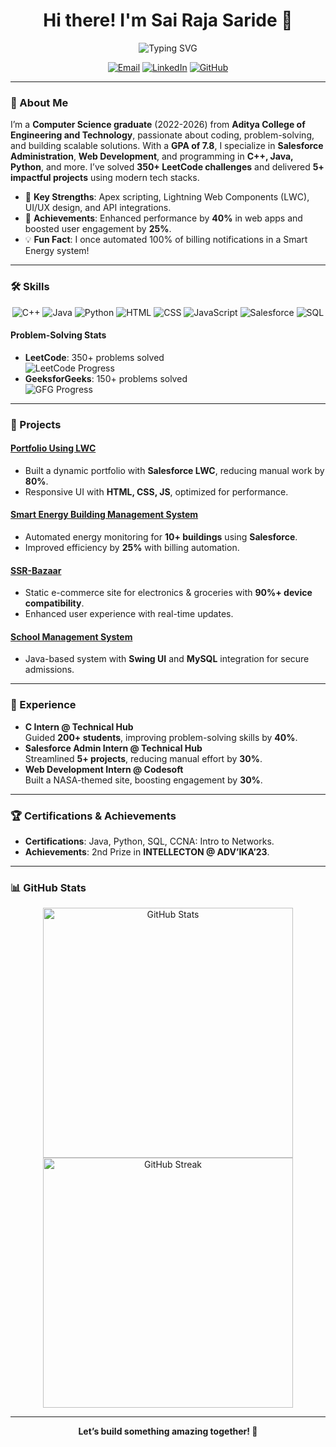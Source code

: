 <h1 align="center">Hi there! I'm Sai Raja Saride 👋</h1>

<p align="center">
  <img src="https://readme-typing-svg.herokuapp.com?font=Fira+Code&size=24&duration=3000&pause=1000&color=00DDEB&center=true&vCenter=true&width=435&lines=Computer+Science+Enthusiast;Salesforce+Wizard;Web+Development+Ninja" alt="Typing SVG" />
</p>

<p align="center">
  <a href="mailto:sairajasaride113@gmail.com"><img src="https://img.shields.io/badge/Email-Me-blue?style=for-the-badge&logo=gmail" alt="Email"></a>
  <a href="https://www.linkedin.com/in/sairajasaride"><img src="https://img.shields.io/badge/LinkedIn-Connect-blue?style=for-the-badge&logo=linkedin" alt="LinkedIn"></a>
  <a href="https://github.com/SAIRAJA2005"><img src="https://img.shields.io/badge/GitHub-Follow-black?style=for-the-badge&logo=github" alt="GitHub"></a>
</p>

---

### 🚀 About Me
I’m a **Computer Science graduate** (2022-2026) from **Aditya College of Engineering and Technology**, passionate about coding, problem-solving, and building scalable solutions. With a **GPA of 7.8**, I specialize in **Salesforce Administration**, **Web Development**, and programming in **C++, Java, Python**, and more. I’ve solved **350+ LeetCode challenges** and delivered **5+ impactful projects** using modern tech stacks.

- 🌟 **Key Strengths**: Apex scripting, Lightning Web Components (LWC), UI/UX design, and API integrations.
- 🎯 **Achievements**: Enhanced performance by **40%** in web apps and boosted user engagement by **25%**.
- 💡 **Fun Fact**: I once automated 100% of billing notifications in a Smart Energy system!

---

### 🛠️ Skills
<p align="center">
  <img src="https://img.shields.io/badge/C%2B%2B-00599C?style=flat-square&logo=c%2B%2B&logoColor=white" alt="C++">
  <img src="https://img.shields.io/badge/Java-007396?style=flat-square&logo=java&logoColor=white" alt="Java">
  <img src="https://img.shields.io/badge/Python-3776AB?style=flat-square&logo=python&logoColor=white" alt="Python">
  <img src="https://img.shields.io/badge/HTML5-E34F26?style=flat-square&logo=html5&logoColor=white" alt="HTML">
  <img src="https://img.shields.io/badge/CSS3-1572B6?style=flat-square&logo=css3&logoColor=white" alt="CSS">
  <img src="https://img.shields.io/badge/JavaScript-F7DF1E?style=flat-square&logo=javascript&logoColor=black" alt="JavaScript">
  <img src="https://img.shields.io/badge/Salesforce-00A1E0?style=flat-square&logo=salesforce&logoColor=white" alt="Salesforce">
  <img src="https://img.shields.io/badge/SQL-4479A1?style=flat-square&logo=postgresql&logoColor=white" alt="SQL">
</p>

#### Problem-Solving Stats
- **LeetCode**: 350+ problems solved  
  ![LeetCode Progress](https://progress-bar.dev/350/?scale=500&title=LeetCode&width=200&color=00cc00)
- **GeeksforGeeks**: 150+ problems solved  
  ![GFG Progress](https://progress-bar.dev/150/?scale=300&title=GFG&width=200&color=00cc00)

---

### 🌟 Projects
#### [Portfolio Using LWC](https://github.com/SAIRAJA2005/portfolio-lwc)
- Built a dynamic portfolio with **Salesforce LWC**, reducing manual work by **80%**.
- Responsive UI with **HTML, CSS, JS**, optimized for performance.

#### [Smart Energy Building Management System](https://github.com/SAIRAJA2005/sebms)
- Automated energy monitoring for **10+ buildings** using **Salesforce**.
- Improved efficiency by **25%** with billing automation.

#### [SSR-Bazaar](https://github.com/SAIRAJA2005/ssr-bazaar)
- Static e-commerce site for electronics & groceries with **90%+ device compatibility**.
- Enhanced user experience with real-time updates.

#### [School Management System](https://github.com/SAIRAJA2005/school-management)
- Java-based system with **Swing UI** and **MySQL** integration for secure admissions.

---

### 💼 Experience
- **C Intern @ Technical Hub**  
  Guided **200+ students**, improving problem-solving skills by **40%**.
- **Salesforce Admin Intern @ Technical Hub**  
  Streamlined **5+ projects**, reducing manual effort by **30%**.
- **Web Development Intern @ Codesoft**  
  Built a NASA-themed site, boosting engagement by **30%**.

---

### 🏆 Certifications & Achievements
- **Certifications**: Java, Python, SQL, CCNA: Intro to Networks.
- **Achievements**: 2nd Prize in **INTELLECTON @ ADV’IKA’23**.

---

### 📊 GitHub Stats
<p align="center">
  <img src="https://github-readme-stats.vercel.app/api?username=SAIRAJA2005&show_icons=true&theme=radical" alt="GitHub Stats" width="400" />
  <img src="https://github-readme-streak-stats.herokuapp.com/?user=SAIRAJA2005&theme=radical" alt="GitHub Streak" width="400" />
</p>

---

<p align="center">
  <strong>Let’s build something amazing together! 🚀</strong>
</p>
